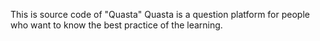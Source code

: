 This is source code of "Quasta"
Quasta is a question platform for people who want to know the best practice of the learning.